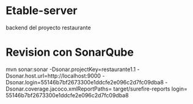 # Etable-server
backend del proyecto restaurante 

# Revision con SonarQube

mvn sonar:sonar -Dsonar.projectKey=restaurante1.1 -Dsonar.host.url=http://localhost:9000 -Dsonar.login=55146b7bf2673300e1ddcfe2e096c2d7fc09dba8 -Dsonar.coverage.jacoco.xmlReportPaths= target/surefire-reports
login= 55146b7bf2673300e1ddcfe2e096c2d7fc09dba8
